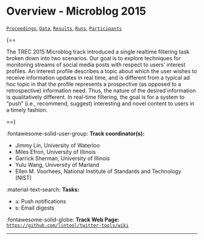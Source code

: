 # Overview - Microblog 2015

[`Proceedings`](./proceedings.md), [`Data`](./data.md), [`Results`](./results.md), [`Runs`](./runs.md), [`Participants`](./participants.md)

{==

The TREC 2015 Microblog track introduced a single realtime filtering task broken down into two scenarios. Our goal is to explore techniques for monitoring streams of social media posts with respect to users’ interest profiles. An interest profile describes a topic about which the user wishes to receive information updates in real time, and is different from a typical ad hoc topic in that the profile represents a prospective (as opposed to a retrospective) information need. Thus, the nature of the desired information is qualitatively different. In real-time filtering, the goal is for a system to “push” (i.e., recommend, suggest) interesting and novel content to users in a timely fashion.

==}

:fontawesome-solid-user-group: **Track coordinator(s):**

- Jimmy Lin, University of Waterloo 
- Miles Efron, University of Illinois 
- Garrick Sherman, University of Illinois 
- Yulu Wang, University of Marland 
- Ellen M. Voorhees, National Institute of Standards and Technology (NIST) 

:material-text-search: **Tasks:**

- `a`: Push notifications 
- `b`: Email digests 

:fontawesome-solid-globe: **Track Web Page:** [`https://github.com/lintool/twitter-tools/wiki`](https://github.com/lintool/twitter-tools/wiki) 

---

